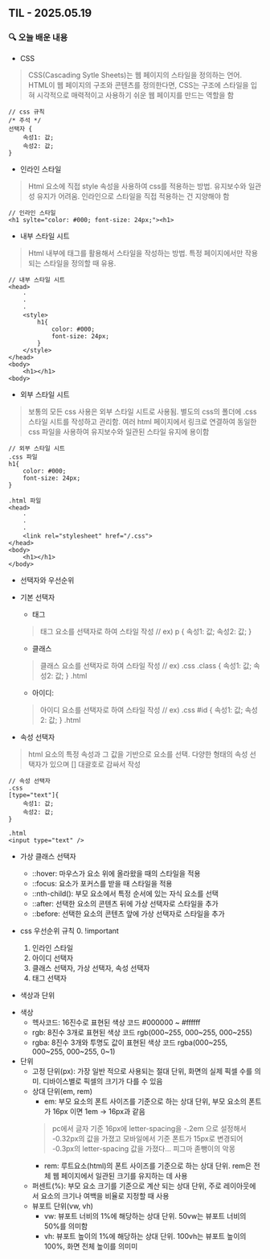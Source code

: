 ## TIL - 2025.05.19

### 🔍 오늘 배운 내용

- CSS
> CSS(Cascading Sytle Sheets)는 웹 페이지의 스타일을 정의하는 언어. HTML이 웹 페이지의 구조와 콘텐츠를 정의한다면, CSS는 구조에 스타일을 입혀 시각적으로 매력적이고 사용하기 쉬운 웹 페이지를 만드는 역할을 함

    // css 규칙
    /* 주석 */
    선택자 {
        속성1: 값;
        속성2: 값;
    }

+ 인라인 스타일
> Html 요소에 직접 style 속성을 사용하여 css를 적용하는 방법. 유지보수와 일관성 유지가 어려움. 인라인으로 스타일을 직접 적용하는 건 지양해야 함

    // 인라인 스타일
    <h1 sylte="color: #000; font-size: 24px;"><h1>

+ 내부 스타일 시트
> Html 내부에 <style></style> 태그를 활용해서 스타일을 작성하는 방법. 특정 페이지에서만 작용되는 스타일을 정의할 때 유용.

    // 내부 스타일 시트
    <head>
        ·
        ·
        ·
        <style>
            h1{
                color: #000;
                font-size: 24px;
            }
        </style>
    </head>
    <body>
        <h1></h1>
    <body>

+ 외부 스타일 시트
> 보통의 모든 css 사용은 외부 스타일 시트로 사용됨. 별도의 css의 폴더에 .css 스타일 시트를 작성하고 관리함. 여러 html 페이지에서 링크로 연결하여 동일한 css 파일을 사용하여 유지보수와 일관된 스타일 유지에 용이함

    // 외부 스타일 시트
    .css 파일
    h1{
        color: #000;
        font-size: 24px;
    }

    .html 파일
    <head>
        ·
        ·
        ·
        <link rel="stylesheet" href="/.css">
    </head>
    <body>
        <h1></h1>
    </body>

- 선택자와 우선순위
+ 기본 선택자
    - 태그
    > 태그 요소를 선택자로 하여 스타일 작성
        //  ex) 
        p {
            속성1: 값;
            속성2: 값;
        }
    - 클래스 
    > 클래스 요소를 선택자로 하여 스타일 작성
        //  ex)
        .css
        .class {
            속성1: 값;
            속성2: 값;
        }
        .html
        <p class="class"></p>
    - 아이디: 
    > 아이디 요소를 선택자로 하여 스타일 작성
        // ex)
        .css
        #id {
            속성1: 값;
            속성2: 값;
        }
        .html
        <p id="id"></p>

+ 속성 선택자
> html 요소의 특정 속성과 그 값을 기반으로 요소를 선택. 다양한 형태의 속성 선택자가 있으며 [] 대괄호로 감싸서 작성

    // 속성 선택자 
    .css
    [type="text"]{
        속성1: 값;
        속성2: 값;
    }

    .html
    <input type="text" />

+ 가상 클래스 선택자
    - ::hover: 마우스가 요소 위에 올라왔을 때의 스타일을 적용
    - ::focus: 요소가 포커스를 받을 때 스타일을 적용
    - ::nth-child(): 부모 요소에서 특정 순서에 있는 자식 요소를 선택
    - ::after: 선택한 요소의 콘텐츠 뒤에 가상 선택자로 스타일을 추가
    - ::before: 선택한 요소의 콘텐츠 앞에 가상 선택자로 스타일을 추가

+ css 우선순위 규칙
    0. !important
    1. 인라인 스타일
    2. 아이디 선택자
    3. 클래스 선택자, 가상 선택자, 속성 선택자
    4. 태그 선택자

- 색상과 단위
+ 색상
    - 헥사코드: 16진수로 표현된 색상 코드 #000000 ~ #ffffff 
    - rgb: 8진수 3개로 표현된 색상 코드 rgb(000~255, 000~255, 000~255)
    - rgba: 8진수 3개와 투명도 값이 표현된 색상 코드 rgba(000~255, 000~255, 000~255, 0~1)
+ 단위 
    - 고정 단위(px): 가장 일반 적으로 사용되는 절대 단위, 화면의 실제 픽셀 수를 의미. 디바이스별로 픽셀의 크기가 다를 수 있음
    - 상대 단위(em, rem)
        + em: 부모 요소의 폰트 사이즈를 기준으로 하는 상대 단위, 부모 요소의 폰트가 16px 이면 1em -> 16px과 같음
        > pc에서 글자 기준 16px에 letter-spacing을 -.2em 으로 설정해서 -0.32px의 값을 가졌고 모바일에서 기준 폰트가 15px로 변경되어 -0.3px의 letter-spacing 값을 가졌다... 피그마 졷뺑이의 악몽
        + rem: 루트요소(html)의 폰트 사이즈를 기준으로 하는 상대 단위. rem은 전체 웹 페이지에서 일관된 크기를 유지하는 데 사용
    - 퍼센트(%): 부모 요소 크기를 기준으로 계산 되는 상대 단위, 주로 레이아웃에서 요소의 크기나 여백을 비율로 지정할 때 사용
    - 뷰포트 단위(vw, vh)
        + vw: 뷰포트 너비의 1%에 해당하는 상대 단위. 50vw는 뷰포트 너비의 50%를 의미함
        + vh: 뷰포트 높이의 1%에 해당하는 상대 단위. 100vh는 뷰포트 높이의 100%, 화면 전체 높이를 의미미